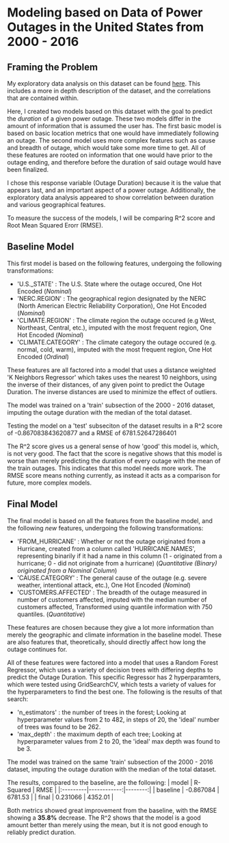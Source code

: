# Modeling based on Data of Power Outages in the United States from 2000 - 2016

## Framing the Problem

My exploratory data analysis on this dataset can be found [here](https://dante-t0.github.io/power-outages-analysis/). 
This includes a more in depth description of the dataset, and the correlations that are contained within.

Here, I created two models based on this dataset with the goal to predict the *duration* of a given power outage. These two models differ in the amount of information that is assumed the user has. The first basic model is based on basic location metrics that one would have immediately following an outage. The second model uses more complex features such as cause and breadth of outage, which would take some more time to get. All of these features are rooted on information that one would have prior to the outage ending, and therefore before the duration of said outage would have been finalized. 

I chose this response variable (Outage Duration) because it is the value that appears last, and an important aspect of a power outage. Additionally, the exploratory data analysis appeared to show correlation between duration and various geographical features. 

To measure the success of the models, I will be comparing R^2 score and Root Mean Squared Erorr (RMSE).

##  Baseline Model

This first model is based on the following features, undergoing the following transformations:
- 'U.S._STATE' : The U.S. State where the outage occured, One Hot Encoded (*Nominal*)
- 'NERC.REGION' : The geographical region designated by the NERC (North American Electric Reliability Corporation), One Hot Encoded (*Nominal*)
- 'CLIMATE.REGION' : The climate region the outage occured (e.g West, Northeast, Central, etc.), imputed with the most frequent region, One Hot Encoded (*Nominal*)
- 'CLIMATE.CATEGORY' : The climate category the outage occured (e.g. normal, cold, warm), imputed with the most frequent region, One Hot Encoded (*Ordinal*)

These features are all factored into a model that uses a distance weighted 'K Neighbors Regressor' which takes uses the nearest 10 neighbors, using the inverse of their distances, of any given point to predict the Outage Duration. The inverse distances are used to minimize the effect of outliers.

The model was trained on a 'train' subsection of the 2000 - 2016 dataset, imputing the outage duration with the median of the total dataset.

Testing the model on a 'test' subseciton of the dataset results in a R^2 score of -0.867083843620877 and a RMSE of 6781.52647286401

The R^2 score gives us a general sense of how 'good' this model is, which, is not very good. The fact that the score is negative shows that this model is worse than merely predicting the duration of every outage with the mean of the train outages. This indicates that this model needs more work. The RMSE score means nothing currently, as instead it acts as a comparison for future, more complex models. 

## Final Model

The final model is based on all the features from the baseline model, and the following *new* features, undergoing the following transformations:
- 'FROM_HURRICANE' : Whether or not the outage originated from a Hurricane, created from a column called 'HURRICANE.NAMES', representing binarily if it had a name in this column (1 - originated from a hurricane; 0 - did not originate from a hurricane) (*Quantitative (Binary) originated from a Nominal Column*)
- 'CAUSE.CATEGORY' : The general cause of the outage (e.g. severe weather, intentional attack, etc.), One Hot Encoded (*Nominal*)
- 'CUSTOMERS.AFFECTED' : The breadth of the outage measured in number of customers affected, imputed with the median number of customers affected, Transformed using quantile information with 750 quantiles. (*Quantitative*)

These features are chosen because they give a lot more information than merely the geographic and climate information in the baseline model. These are also features that, theoretically, should directly affect how long the outage continues for.

All of these features were factored into a model that uses a Random Forest Regressor, which uses a variety of decision trees with differing depths to predict the Outage Duration. This specific Regressor has 2 hyperparamters, which were tested using GridSearchCV, which tests a variety of values for the hyperparameters to find the best one. The following is the results of that search:
- 'n_estimators' : the number of trees in the forest; Looking at hyperparameter values from 2 to 482, in steps of 20, the 'ideal' number of trees was found to be 262.
- 'max_depth' : the maximum depth of each tree; Looking at hyperparameter values from 2 to 20, the 'ideal' max depth was found to be 3. 

The model was trained on the same 'train' subsection of the 2000 - 2016 dataset, imputing the outage duration with the median of the total dataset.

The results, compared to the baseline, are the following:
| model    |   R-Squared |    RMSE |
|:---------|------------:|--------:|
| baseline |   -0.867084 | 6781.53 |
| final    |    0.231066 | 4352.01 |

Both metrics showed great improvement from the baseline, with the RMSE showing a **35.8%** decrease. The R^2 shows that the model is a good amount better than merely using the mean, but it is not good enough to reliably predict duration. 